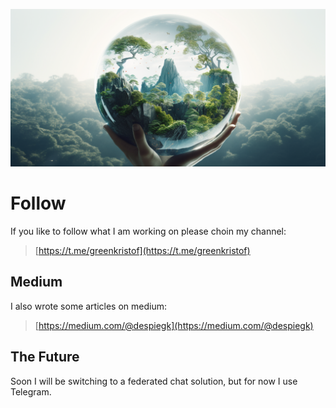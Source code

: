 ![](img/world_follow.png)

# Follow

If you like to follow what I am working on please choin my channel:

> [https://t.me/greenkristof](https://t.me/greenkristof)

## Medium

I also wrote some articles on medium: 

> [https://medium.com/@despiegk](https://medium.com/@despiegk)

## The Future

Soon I will be switching to a federated chat solution, but for now I use Telegram.